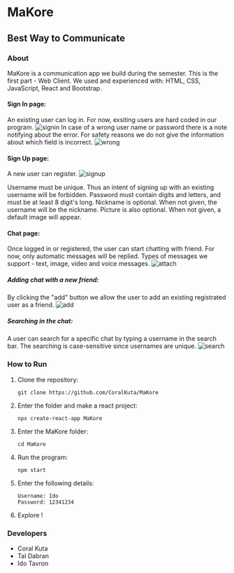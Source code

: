 # MaKore
## Best Way to Communicate

### About
MaKore is a communication app we build during the semester.
This is the first part - Web Client.
We used and experienced with: HTML, CSS, JavaScript, React and Bootstrap.

#### Sign In page:
An existing user can log in.
For now, exsiting users are hard coded in our program.
![signin](https://user-images.githubusercontent.com/90967892/164452725-c6b44047-79ee-4574-abfb-1dbcb88ecd80.jpg)
In case of a wrong user name or password there is a note notifying about the error.
For safety reasons we do not give the information about which field is incorrect.
![wrong](https://user-images.githubusercontent.com/90967892/164452886-2eee7e94-8aa2-4346-acb6-445f9392e74c.jpg)


#### Sign Up page:
A new user can register.
![signup](https://user-images.githubusercontent.com/90967892/164452688-3818a90f-e764-47b8-99f7-fed8fe7ff71c.jpg)

Username must be unique. Thus an intent of signing up with an existing username will be forbidden.
Password must contain digits and letters, and must be at least 8 digit's long.
Nickname is optional. When not given, the username will be the nickname.
Picture is also optional. When not given, a default image will appear.


#### Chat page:
Once logged in or registered, the user can start chatting with friend.
For now, only automatic messages will be replied.
Types of messages we support - text, image, video and voice messages.
![attach](https://user-images.githubusercontent.com/90967892/164453020-b9d54872-12a5-4210-bb96-5d42e0b84293.jpg)

##### Adding chat with a new friend:
By clicking the "add" button we allow the user to add an existing registrated user as a friend.
![add](https://user-images.githubusercontent.com/90967892/164453051-a4c543b4-e3d6-493a-9bd5-445ab41b8719.jpg)


##### Searching in the chat:
A user can search for a specific chat by typing a username in the search bar.
The searching is case-sensitive since usernames are unique.
![search](https://user-images.githubusercontent.com/90967892/164453207-d4c88789-04eb-4dcb-a22d-1f0a9522d70e.jpg)

### How to Run
1. Clone the repository:

    ```
    git clone https://github.com/CoralKuta/MaKore
    ```
2. Enter the folder and make a react project:
    ```
    npx create-react-app MaKore
    ```
3. Enter the MaKore folder:
    ```
    cd MaKore
    ```
4. Run the program:
    ```
    npm start
    ```
5. Enter the following details:
    ```
    Username: Ido
    Password: 12341234
    ``` 
6. Explore !

### Developers
- Coral Kuta
- Tal Dabran
- Ido Tavron

